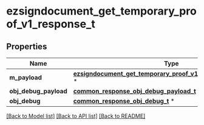 # ezsigndocument_get_temporary_proof_v1_response_t

## Properties
Name | Type | Description | Notes
------------ | ------------- | ------------- | -------------
**m_payload** | [**ezsigndocument_get_temporary_proof_v1_response_m_payload_t**](ezsigndocument_get_temporary_proof_v1_response_m_payload.md) \* |  | 
**obj_debug_payload** | [**common_response_obj_debug_payload_t**](common_response_obj_debug_payload.md) \* |  | [optional] 
**obj_debug** | [**common_response_obj_debug_t**](common_response_obj_debug.md) \* |  | [optional] 

[[Back to Model list]](../README.md#documentation-for-models) [[Back to API list]](../README.md#documentation-for-api-endpoints) [[Back to README]](../README.md)


